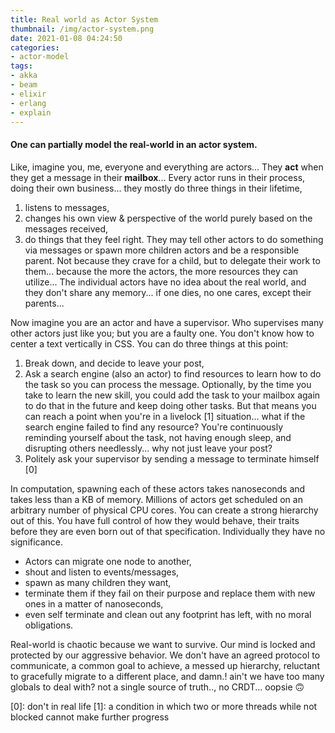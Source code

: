 ```yaml
---
title: Real world as Actor System
thumbnail: /img/actor-system.png
date: 2021-01-08 04:24:50
categories:
- actor-model
tags:
- akka
- beam
- elixir
- erlang
- explain
---
```


#### One can partially model the real-world in an actor system.

Like, imagine you, me, everyone and everything are actors...
They **act** when they get a message in their **mailbox**...
Every actor runs in their process, doing their own business...
they mostly do three things in their lifetime, 
1. listens to messages, 
2. changes his own view & perspective of the world purely based on the messages received, 
3. do things that they feel right.
They may tell other actors to do something via messages or spawn more children actors and be a responsible parent. Not because they crave for a child, but to delegate their work to them... because the more the actors, the more resources they can utilize...
The individual actors have no idea about the real world, and they don't share any memory... if one dies, no one cares, except their parents...

Now imagine you are an actor and have a supervisor. Who supervises many other actors just like you;
but you are a faulty one. You don't know how to center a text vertically in CSS. You can do three things at this point:
1. Break down, and decide to leave your post,
2. Ask a search engine (also an actor) to find resources to learn how to do the task so you can process the message.
Optionally, by the time you take to learn the new skill, you could add the task to your mailbox again to do that in the future and keep doing other tasks.
But that means you can reach a point when you're in a livelock [1] situation... what if the search engine failed to find any resource? You're continuously reminding yourself about the task, not having enough sleep, and disrupting others needlessly... why not just leave your post?
3. Politely ask your supervisor by sending a message to terminate himself [0]

In computation, spawning each of these actors takes nanoseconds and takes less than a KB of memory. Millions of actors get scheduled on an arbitrary number of physical CPU cores. You can create a strong hierarchy out of this. You have full control of how they would behave, their traits before they are even born out of that specification.
Individually they have no significance. 
- Actors can migrate one node to another, 
- shout and listen to events/messages, 
- spawn as many children they want, 
- terminate them if they fail on their purpose and replace them with new ones in a matter of nanoseconds, 
- even self terminate and clean out any footprint has left, with no moral obligations.

Real-world is chaotic because we want to survive. Our mind is locked and protected by our aggressive behavior. We don't have an agreed protocol to communicate, a common goal to achieve, a messed up hierarchy, reluctant to gracefully migrate to a different place, and damn.! ain't we have too many globals to deal with? not a single source of truth.., no CRDT... oopsie 🙃

[0]: don't in real life
[1]: a condition in which two or more threads while not blocked cannot make further progress

